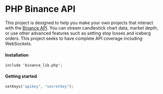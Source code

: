 # PHP Binance API
This project is designed to help you make your own projects that interact with the [Binance API](https://www.binance.com/restapipub.html). You can stream candlestick chart data, market depth, or use other advanced features such as setting stop losses and iceberg orders. This project seeks to have complete API coverage including WebSockets.

#### Installation
```
include 'binance_lib.php';
```

#### Getting started
```php
setKeys("apikey", "secretkey");
```
